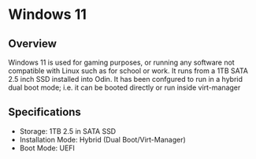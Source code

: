 # Windows 11

## Overview

Windows 11 is used for gaming purposes, or running any software not compatible with Linux such as for school or work. It runs from a 1TB SATA 2.5 inch SSD installed into Odin. It has been confgured to run in a hybrid dual boot mode; i.e. it can be booted directly or run inside virt-manager

## Specifications

* Storage: 1TB 2.5 in SATA SSD
* Installation Mode: Hybrid (Dual Boot/Virt-Manager)
* Boot Mode: UEFI

